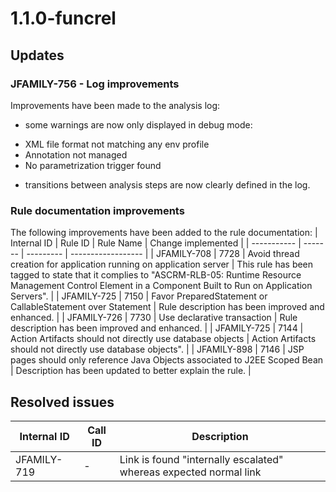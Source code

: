 # 1.1.0-funcrel

## Updates

### JFAMILY-756 - Log improvements

Improvements have been made to the analysis log:
- some warnings are now only displayed in debug mode:

*   XML file format not matching any env profile
*   Annotation not managed
*   No parametrization trigger found
- transitions between analysis steps are now clearly defined in the log.

### Rule documentation improvements

The following improvements have been added to the rule documentation:
| Internal ID | Rule ID | Rule Name | Change implemented |
| ----------- | ------- | --------- | ------------------ |
| JFAMILY-708 | 7728 | Avoid thread creation for application running on application server | This rule has been tagged to state that it complies to "ASCRM-RLB-05: Runtime Resource Management Control Element in a Component Built to Run on Application Servers". |
| JFAMILY-725 | 7150 | Favor PreparedStatement or CallableStatement over Statement | Rule description has been improved and enhanced. |
| JFAMILY-726 | 7730 | Use declarative transaction | Rule description has been improved and enhanced. |
| JFAMILY-725 | 7144 | Action Artifacts should not directly use database objects | Action Artifacts should not directly use database objects". |
| JFAMILY-898 | 7146 | JSP pages should only reference Java Objects associated to J2EE Scoped Bean | Description has been updated to better explain the rule. |

## Resolved issues

| Internal ID | Call ID | Description |
| ----------- | ------- | ----------- |
| JFAMILY-719 | - | Link is found "internally escalated" whereas expected normal link |

